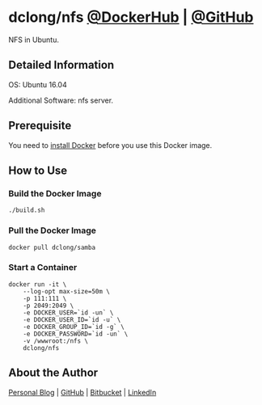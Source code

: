 # dclong/nfs [@DockerHub](https://hub.docker.com/r/dclong/nfs/) | [@GitHub](https://github.com/dclong/docker-nfs)

NFS in Ubuntu. 

## Detailed Information

OS: Ubuntu 16.04

Additional Software: nfs server.

## Prerequisite
You need to [install Docker](http://www.legendu.net/en/blog/docker-installation/) before you use this Docker image.


## How to Use

### Build the Docker Image

```
./build.sh
```

### Pull the Docker Image

```
docker pull dclong/samba
```

### Start a Container

```
docker run -it \
    --log-opt max-size=50m \
    -p 111:111 \
    -p 2049:2049 \
    -e DOCKER_USER=`id -un` \
    -e DOCKER_USER_ID=`id -u` \
    -e DOCKER_GROUP_ID=`id -g` \
    -e DOCKER_PASSWORD=`id -un` \
    -v /wwwroot:/nfs \
    dclong/nfs
```

## About the Author

[Personal Blog](http://www.legendu.net)   |   [GitHub](https://github.com/dclong)   |   [Bitbucket](https://bitbucket.org/dclong/)   |   [LinkedIn](http://www.linkedin.com/in/ben-chuanlong-du-1239b221/)
